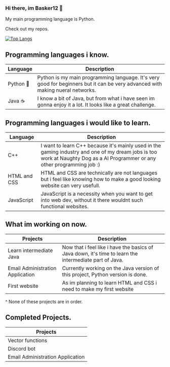 ### Hi there, im Basker12 👋

My main programming language is Python.

Check out my repos.

[![Top Langs](https://github-readme-stats.vercel.app/api/top-langs/?username=Basker12)](https://github.com/Basker12/Basker12/edit/main/README.md)

Programming languages i know.
--------------------------------------------------------------------------------------------------------------------------------------------------------------------------------
| Language | Description |
| --- | --- |
| Python 🐍 | Python is my main programming language. It's very good for beginners but it can be very advanced with making nueral networks. |
| Java ☕ | I know a bit of Java, but from what i have seen im gonna enjoy it a lot. It looks like a great challenge. |

Programming languages i would like to learn.
--------------------------------------------------------------------------------------------------------------------------------------------------------------------------------
| Language | Description |
| --- | --- |
| C++ | I want to learn C++ because it's mainly used in the gaming industry and one of my dream jobs is too work at Naughty Dog as a AI Programmer or any other programming job :) |
| HTML and CSS | HTML and CSS are technically are not languages but i feel like knowing how to make a good looking website can very usefull. |
| JavaScript | JavaScript is a necessity when you want to get into web dev, without it there wouldnt such functional websites. |

What im working on now.
--------------------------------------------------------------------------------------------------------------------------------------------------------------------------------
| Projects | Description |
| --- | --- |
| Learn intermediate Java | Now that i feel like i have the basics of Java down, it's time to learn the intermediate part of Java. |
| Email Administration Application | Currently working on the Java version of this project, Python version is done. |
| First website | As im planning to learn HTML and CSS i need to make my first website |

^ None of these projects are in order.

Completed Projects.
------------------------------------------------------------------------------------------------------------------------------------------------------------------------------
| Projects |
| --- |
| Vector functions |
| Discord bot |
| Email Administration Application |

